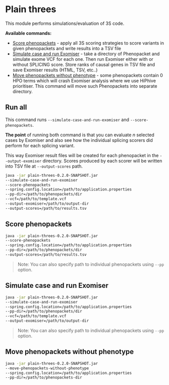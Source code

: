 # Plain threes

This module performs simulations/evaluation of 3S code.

**Available commands:**
- [Score phenopackets](#Score-phenopackets) - apply all 3S scoring strategies to score variants in given phenopackets and write results into a TSV file
- [Simulate case and run Exomiser](#Simulate-case-and-run-Exomiser) - take a directory of Phenopacket and simulate exome VCF for each one. Then run Exomiser either with or without SPLICING score. Store ranks of causal genes in TSV file and save Exomiser results (HTML, TSV, etc..)
- [Move phenopackets without phenotype](#Move-phenopackets-without-phenotype) - some phenopackets contain 0 HPO terms which will crash Exomiser analysis where we use HiPhive prioritiser. This command will move such Phenopackets into separate directory.


## Run all
This command runs `--simulate-case-and-run-exomiser` and `--score-phenopackets`.

**The point** of running both command is that you can evaluate *n* selected cases by Exomiser and also see how the individual splicing scorers did perform for each splicing variant.

This way Exomiser result files will be created for each phenopacket in the `--output-exomiser` directory. Scores produced by each scorer will be written into TSV file at `--output-scores` path.

```bash
java -jar plain-threes-0.2.0-SNAPSHOT.jar
--simulate-case-and-run-exomiser
--score-phenopackets
--spring.config.location=/path/to/application.properties
--pp-dir=/path/to/phenopackets/dir
--vcf=/path/to/template.vcf
--output-exomiser=/path/to/output-dir
--output-scores=/path/to/results.tsv
```

## Score phenopackets

```bash
java -jar plain-threes-0.2.0-SNAPSHOT.jar
--score-phenopackets
--spring.config.location=/path/to/application.properties
--pp-dir=/path/to/phenopackets/dir
--output-scores=/path/to/results.tsv
``` 
> Note: You can also specify path to individual phenopackets using `--pp` option.
 

## Simulate case and run Exomiser

```bash
java -jar plain-threes-0.2.0-SNAPSHOT.jar
--simulate-case-and-run-exomiser
--spring.config.location=/path/to/application.properties
--pp-dir=/path/to/phenopackets/dir
--vcf=/path/to/template.vcf
--output-exomiser=/path/to/output-dir
```
> Note: You can also specify path to individual phenopackets using `--pp` option.


## Move phenopackets without phenotype

```bash
java -jar plain-threes-0.2.0-SNAPSHOT.jar
--move-phenopackets-without-phenotype
--spring.config.location=/path/to/application.properties
--pp-dir=/path/to/phenopackets-dir
```
